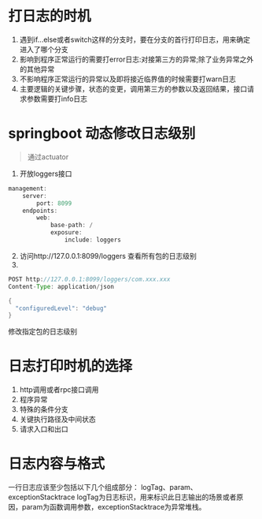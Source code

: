 # 打日志的时机
1. 遇到if...else或者switch这样的分支时，要在分支的首行打印日志，用来确定进入了哪个分支
2. 影响到程序正常运行的需要打error日志:对接第三方的异常;除了业务异常之外的其他异常
3. 不影响程序正常运行的异常以及即将接近临界值的时候需要打warn日志
4. 主要逻辑的关键步骤，状态的变更，调用第三方的参数以及返回结果，接口请求参数需要打info日志

# springboot 动态修改日志级别
> 通过actuator

1. 开放loggers接口
```java
management:
    server:
        port: 8099
    endpoints:
        web:
            base-path: /
            exposure:
                include: loggers
```
2. 访问http://127.0.0.1:8099/loggers 查看所有包的日志级别
3. 
```java
POST http://127.0.0.1:8099/loggers/com.xxx.xxx
Content-Type: application/json

{
  "configuredLevel": "debug"
}
```
修改指定包的日志级别

# 日志打印时机的选择
1. http调用或者rpc接口调用
2. 程序异常
3. 特殊的条件分支
4. 关键执行路径及中间状态
5. 请求入口和出口

# 日志内容与格式
一行日志应该至少包括以下几个组成部分：
logTag、param、exceptionStacktrace
logTag为日志标识，用来标识此日志输出的场景或者原因，param为函数调用参数，exceptionStacktrace为异常堆栈。




